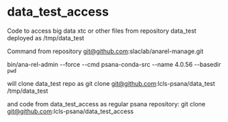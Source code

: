 # data_test_access
Code to access big data xtc or other files from repository data_test deployed as /tmp/data_test

Command from repository git@github.com:slaclab/anarel-manage.git

bin/ana-rel-admin --force --cmd psana-conda-src --name 4.0.56 --basedir `pwd`

will clone data_test repo as
git clone git@github.com:lcls-psana/data_test /tmp/data_test

and code from data_test_access as regular psana repository:
git clone git@github.com:lcls-psana/data_test_access
